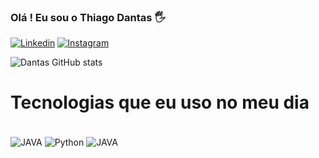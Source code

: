 
### Olá ! Eu sou o Thiago Dantas 🖐️

[![Linkedin](https://img.shields.io/badge/LinkedIn-0077B5?style=for-the-badge&logo=linkedin&logoColor=white)](https://www.linkedin.com/in/thiago-dantas-69031725b/)
[![Instagram](https://img.shields.io/badge/Instagram-E4405F?style=for-the-badge&logo=instagram&logoColor=white)](https://www.instagram.com/_thiagodantaz/)


![Dantas GitHub stats](https://github-readme-stats.vercel.app/api?username=devDantaz&show_icons=true&theme=dracula)


# Tecnologias que eu uso no meu dia

<div style ="display: inline_block"><br/>
  <img align ="center" alt ="JAVA" src="https://img.shields.io/badge/Java-ED8B00?style=for-the-badge&logo=openjdk&logoColor=white" />
  <img align ="center" alt ="Python" src="https://img.shields.io/badge/Python-14354C?style=for-the-badge&logo=python&logoColor=white" />
  <img align ="center" alt ="JAVA" src="https://img.shields.io/badge/Django-092E20?style=for-the-badge&logo=django&logoColor=white" />
  

 </div> 

